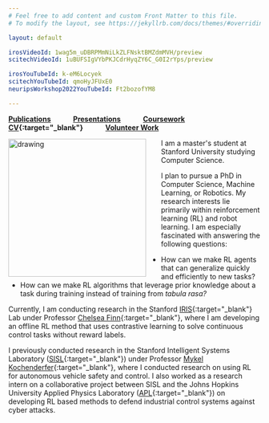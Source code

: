 ```yaml
---
# Feel free to add content and custom Front Matter to this file.
# To modify the layout, see https://jekyllrb.com/docs/themes/#overriding-theme-defaults

layout: default

irosVideoId: 1wag5m_uDBRPMmNiLkZLFNsktBMZdmMVH/preview
scitechVideoId: 1uBUFSIgVYbPKJCdrHyqZY6C_G0I2rYps/preview

irosYouTubeId: k-eM6Locyek
scitechYouTubeId: qmoHyJFUxE0
neuripsWorkshop2022YouTubeId: Ft2bozofYM8

---
```

**[Publications](#Publications) &ensp; &ensp; &ensp; &ensp; [Presentations](#Presentations) &ensp; &ensp; &ensp; &ensp; [Coursework](#Education) &ensp; &ensp; &ensp; &ensp; [CV](./files/Kyle_Hatch_CV_December_2022.pdf){:target="_blank"} &ensp; &ensp; &ensp; &ensp; [Volunteer Work](#Volunteer)**

<!-- <img src="./files/j_tree_portrait_clipped_small.png" alt="drawing" width="200"/> -->
<!-- <img src="./files/j_tree_portrait_clipped_small.png" alt="drawing" width="275"/> -->
<!-- <img src="./files/j_tree_portrait_clipped_small.png" alt="drawing" width="250"/> -->

<img src="./files/j_tree_portrait_clipped_small.png" alt="drawing" align="left" width="275" style="margin: 0px 30px 0px 0px;" />

I am a master's student at Stanford University studying Computer Science.
<!-- I am heavily involved in artificial intelligence research and  -->
I plan to pursue a PhD in Computer Science, Machine Learning, or Robotics.
My research interests lie primarily within reinforcement learning (RL) and robot learning.
I am especially fascinated with answering the following questions:
  - How can we make RL agents that can generalize quickly and efficiently to new tasks?
  - How can we make RL algorithms that leverage prior knowledge about a task during training instead of training from *tabula rasa?*
<!-- <br clear="left"/> -->


Currently, I am conducting research in the Stanford [IRIS](https://irislab.stanford.edu/){:target="_blank"} Lab under Professor [Chelsea Finn](https://ai.stanford.edu/~cbfinn/){:target="_blank"}, where I am developing an offline RL method that uses contrastive learning to solve continuous control tasks without reward labels.
<!-- where I am developing an offline RL algorithm for heterogeneous datasets that don't have reward labels.  -->
I previously conducted research in the Stanford Intelligent Systems Laboratory ([SISL](https://sisl.stanford.edu/){:target="_blank"}) under Professor [Mykel Kochenderfer](https://mykel.kochenderfer.com/){:target="_blank"}, where I conducted research on using RL for autonomous vehicle safety and control. I also worked as a research intern on a collaborative project between SISL and the Johns Hopkins University Applied Physics Laboratory ([APL](https://www.jhuapl.edu/){:target="_blank"})  on developing RL based methods to defend industrial control systems against cyber attacks.

<html>
 <head>
    <style>
    {
        box-sizing: border-box;
    }
    /* Set additional styling options for the columns*/
    .column {
    float: left;
    width: 50%;
    }

    .row:after {
    content: "";
    display: table;
    clear: both;
    }
    </style>
 </head>
 <body>
    <div class="row">
        <div class="column">
            <h5>Research Interests</h5>
            <p>
              <ul>
                <li>Leveraging Prior Knowledge in RL</li>
                <li>Generalization in RL</li>
                <li>Offline RL</li>
                <li>Robot Learning</li>
              </ul>
            </p>
        </div>
        <div class="column">
            <h5>Education</h5>
            <p>
              <ul>
                <li>M.S. in Computer Science, Stanford University, 2021 - Present</li>
                <li>B.S. in Computer Science, Stanford University, 2017 - 2022</li>
              </ul>
            </p>
        </div>
    </div>
 </body>
</html>


<a name="Publications"> </a>
## Publications

#### Under Review

**Hatch, K. B.,** Eysenbach, B., Yu, T., Rafailov, R., Salakhutdinov, R., Levine, S., and Finn, C., ”Contrastive
Example-Based Control,” *Learning for Dynamics & Control Conference (L4DC),* 2023. [PDF](https://openreview.net/pdf?id=QFmjXoxyLR){:target="_blank"} (link to NeurIPS workshop version) [Presentation](#laeo_neurips_video)

Zhou, G., Dean, V., Srirama, M. K., Rajeswaran, A., Pari, J., **Hatch, K. B.,** Jain, A., Yu, T., Abbeel, P., Pinto, L., Finn, C., and Gupta, A., “Train Offline, Test Online: A Real Robot Learning Benchmark,” *2023 IEEE International Conference on Robotics and Automation (ICRA),* 2023. [Website](https://toto-benchmark.org/){:target="_blank"}

#### Published/Accepted

Mern, J., **Hatch, K.,** Silva, R., Hickert, C., Sookoor, T., and Kochenderfer, M. J., "Autonomous Attack Mitigation for Industrial Control Systems," *International Conference on Dependable Systems and Networks (DSN'22),* 2022, pp. 28–36.
&ensp; [PDF](https://arxiv.org/abs/2111.02445){:target="_blank"}

Mern, J., Krishnan, S., Yildiz, A., **Hatch, K.,** and Kochenderfer, M. J., "Interpretable Local Tree Surrogate Policies,"  *The AAAI Workshop on Artificial Intelligence Safety 2022 (SafeAI),* 2022. &ensp; [PDF](https://arxiv.org/abs/2109.08180){:target="_blank"}

Senanayake, R.\*, **Hatch, K.\*,** Zheng, J., and Kochenderfer, M. J., "3D Radar Velocity Maps for Uncertain Dynamic Environments," *IEEE International Conference on Intelligent Robots and Systems (IROS),* 2021. &ensp; [PDF](https://arxiv.org/abs/2107.11039){:target="_blank"} &ensp; &ensp; [Presentation](#iros_video)

**Hatch, K.,** Mern, J., and Kochenderfer, M. J., "Obstacle Avoidance Using a Monocular Camera," *AIAA SciTech Forum,* 2021. &ensp; [PDF](https://arxiv.org/abs/2012.01608){:target="_blank"} &ensp; &ensp; [Presentation](#scitech_video)

#### Workshop Papers

**Hatch, K. B.,** Shetty, S. J., Eysenbach, B., Yu, T., Rafailov, R., Salakhutdinov, R., Levine, S., and Finn, C., "Contrastive Example-Based Control," *NeurIPS 2022 Offline RL and Deep RL Workshops,* 2022. [PDF](https://openreview.net/pdf?id=QFmjXoxyLR){:target="_blank"} [Presentation](#laeo_neurips_video)

**Hatch, K.\*,**Yu, T.\*, Rafailov, R., and Finn, C., "Example-Based Offline Reinforcement Learning without Rewards," *NeurIPS Offline RL Workshop,* 2021. [PDF](https://offline-rl-neurips.github.io/2021/pdf/53.pdf){:target="_blank"}

<!-- **Hatch, K.\*,** Yu, T.\*, Rafailov, R., and Finn, C., "Example-Based Offline Reinforcement Learning without Rewards." Learning for Dynamics & Control Conference (L4DC), 2022. &ensp; [PDF](./files/Offline_RL_without_Rewards.pdf){:target="_blank"} -->

<!-- Mern, J., **Hatch, K.,** Silva, R., Hickert, C., Sookoor, T., and Kochenderfer, M. J., "Autonomous Attack Mitigation for Industrial Control Systems," USENIX Security Symposium, 2021. &ensp; [PDF](https://arxiv.org/abs/2111.02445){:target="_blank"} -->
<!-- Mern, J., **Hatch, K.,** Silva, R., Hickert, C., Sookoor, T., and Kochenderfer, M. J., "Autonomous Attack Mitigation for Industrial Control Systems," International Conference on Dependable Systems and Networks (DSN'22), 2022. &ensp; [PDF](https://arxiv.org/abs/2111.02445){:target="_blank"} -->


**\* denotes equal contribution**

<a name="Presentations"> </a>
## Presentations

<a name="laeo_neurips_video"> </a>
**"Offline Example-Based Control," NeurIPS Offline RL and Deep RL Workshops, 2022.**
{% include youtubePlayer.html id=page.neuripsWorkshop2022YouTubeId %}

&nbsp;
&nbsp;
&nbsp;



<a name="iros_video"> </a>
**"3D Radar Velocity Maps for Uncertain Dynamic Environments," IEEE International Conference on Intelligent Robots and Systems (IROS), 2021.**
{% include youtubePlayer.html id=page.irosYouTubeId %}

&nbsp;
&nbsp;
&nbsp;

<a name="scitech_video"> </a>
**“Obstacle Avoidance Using a Monocular Camera,” AIAA SciTech Forum, 2021.**
{% include youtubePlayer.html id=page.scitechYouTubeId %}


<a name="Education"> </a>
## Education

#### Master's GPA: 4.10

<!-- #### Artificial Intelligence, Machine Learning, and Other Relevant Coursework -->
#### Relevant Coursework

<html>
 <head>
   <style type="text/css">
    ul {
     list-style-type: none;
    }
   </style>
    <style>
    {
        box-sizing: border-box;
    }
    /* Set additional styling options for the columns*/
    <!-- .col0 {
    float: left;
    width: 70%;
    }

    .col1 {
    float: left;
    width: 13%;
    }

    .col2 {
    float: left;
    width: 14%;
    } -->
    .col0 {
    float: left;
    width: 87%;
    }

    .col1 {
    float: left;
    width: 13%;
    }


    .row:after {
    content: "";
    display: table;
    clear: both;
    }
    </style>
 </head>
 <body>
    <div class="row">
        <div class="col0">
            <h5> Class </h5>
            <p>
              <ul>
                <li>CS 332: Advanced Survey of Reinforcement Learning</li>
                <li>MS&E 338: Reinforcement Learning: Frontiers</li>
                <li>CS 239: Advanced Topics in Sequential Decision Making</li>
                <li>CS 224N: Natural Language Processing with Deep Learning</li>
                <li>CS 330: Deep Multi-task and Meta Learning</li>
                <li>CS 231N: Convolutional Neural Networks for Visual Recognition</li>
                <li>CS 234: Reinforcement Learning</li>
                <li>CS 205L: Continuous Mathematics with an Emphasis on Machine Learning</li>
                <li>CS 224W: Machine Learning with Graphs</li>
                <li>CS 221: Artificial Intelligence: Principles and Techniques</li>
                <li>CS 238: Decision Making Under Uncertainty</li>
                <li>MATH 104: Applied Matrix Theory</li>
                <li>CS 110: Principles of Computer Systems</li>
              </ul>
            </p>
        </div>

        <div class="col1">
            <h5>Grade</h5>
            <p>
              <ul>
                <li>A</li>
                <!-- <li>  <font size="-2"> <em>in progress</em> </font> </li> -->
                <li>A</li>
                <li>A+</li>
                <li>A</li>
                <li>A</li>
                <li>S*</li>
                <!-- <li>.</li> -->
                <li>A</li>
                <li>A+</li>
                <!-- <li>.</li> -->
                <li>A-</li>
                <li>A</li>
                <li>A</li>
                <li>A</li>
                <li>A</li>
              </ul>
            </p>
        </div>

        <!-- <div class="col2">
            <h5>Quarter</h5>
            <p>
              <ul>
                <li>Fall 2022</li>
                <li>Spr 2022</li>
                <li>Win 2022</li>
                <li>Win 2022</li>
                <li>Fall 2021</li>
                <li>Spr 2020</li>
                <li>.</li>
                <li>Win 2020</li>
                <li>Win 2020</li>
                <li>.</li>
                <li>Fall 2019</li>
                <li>Spr 2019</li>
                <li>Fall 2018</li>
              </ul>
            </p>
        </div> -->
    </div>
 </body>
</html>

\* Letter grades not offered during the Spr 2020 quarter due to the COVID-19 pandemic.


<a name="Volunteer"> </a>
## Volunteer Work

#### East Palo Alto Stanford Academy ([EPASA](https://haas.stanford.edu/student-programs/education-partnerships/east-palo-alto-stanford-academy-epasa){:target="_blank"})
*October 2018 – March 2020*

*Volunteer Tutor*



[EPASA](https://haas.stanford.edu/student-programs/education-partnerships/east-palo-alto-stanford-academy-epasa){:target="_blank"} is a program run through Stanford University in which undergraduate students tutor middle school students who attend school in East Palo Alto.
As a volunteer tutor at EPASA, I tutored seventh and eighth grade students in math and English.

#### Stanford 1st Ward Volunteer Tutoring Program
*September 2017 – June 2019*

*Volunteer Tutor*

The Stanford 1st Ward Volunteer Tutoring Program is a program run through a local religious organization that provides free tutoring to K-12 students from around the South San Francisco Bay Area.
As a volunteer tutor, I tutored students in math, reading, and English.
